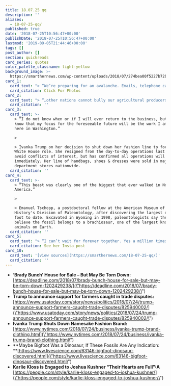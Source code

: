 ```yaml
---
title: 18.07.25 qq
description: ''
aliases:
  - 18-07-25-qq/
published: true
date: '2018-07-25T10:56:47+00:00'
publishDate: '2018-07-25T10:56:47+00:00'
lastmod: '2019-09-05T21:44:46+00:00'
tags: []
post_author: []
section: quickreads
card_series: quotes
color_palette_classname: light-yellow
background_image: >-
  https://smarthernews.com/wp-content/uploads/2018/07/274bea00f5227b72bbc50574ac212e1106a76b194401.jpeg
card_1:
  card_text: "> “We’re preparing for an avalanche. Emails, telephone calls a\x14 we may see upwards of 500 calls a day.”\n> \n> Real Estate agent Ernie Carswell on listing the \"Brady Bunch\" house in Studio City, CA at $1.885M. The homeowners bought it in 1973 for $61K before the home's now iconic exterior was used on the show. The interiors were shot on an LA soundstage.\n\n[Click For Photos](https://www.elliman.com/listing-photos?l=d1a50e7a72cf956bea8e2a14fa1adcb1766560b71fc88087-3367d58f219ae1fb0e3243f58ea17f4559a4cb27)"
  card_citation: Click For Photos
card_2:
  card_text: "> “…other nations cannot bully our agricultural producers to force the United States to cave in.a\x1D\n> \n> Secretary of Agriculture Sonny Perdue on the one-time, $12B emergency relief for farmers affected by tariffs. $34B in tariffs have been slapped on Chinese goods so far with China retaliating with tariffs on soybeans & pork. Some Republican lawmakers criticized the move, but it doesn't require Congressional approval."
  card_citation: ''
card_3:
  card_text: >-
    > “I do not know when or if I will ever return to the business, but I do
    know that my focus for the foreseeable future will be the work I am doing
    here in Washington.”

    > 

    > Ivanka Trump on her decision to shut down her fashion line to focus on her
    White House role. She resigned from the day-to-day operations last year to
    avoid conflicts of interest, but has confirmed all operations will wind down
    immediately. Her line of handbags, shoes & dresses were sold in major
    department stores nationwide.
  card_citation: ''
card_4:
  card_text: >-
    > “This beast was clearly one of the biggest that ever walked in North
    America.”

    > 

    > Emanuel Tschopp, a postdoctoral fellow at the American Museum of Natural
    History's Division of Paleontology, after discovering the largest dinosaur
    foot to date. Excavated in Wyoming in 1998, paleontologists say they now
    believe the fossil belongs to a brachiosaur, one of the largest known land
    animals on Earth.
  card_citation: ''
card_5:
  card_text: "> “I can’t wait for forever together. Yes a million times over.”\n> \n> Model Karlie Kloss announcing her engagement to businessman Joshua Kushner. The pair have dated for 6 years. Joshuaa\x19s brother, Jared Kushner, is married to the President's daughter, Ivanka Trump.\n\n[See her Insta post](https://www.instagram.com/p/BlnwAWIH5Y6/)"
  card_citation: See her Insta post
card_10:
  card_text: '[view sources](https://smarthernews.com/18-07-25-qq/)'
  card_citation: ''
---
```

*   **‘Brady Bunch’ House for Sale – But May Be Torn Down:**  
    [https://deadline.com/2018/07/brady-bunch-house-for-sale-but-may-be-torn-down-1202429238/](\"https://deadline.com/2018/07/brady-bunch-house-for-sale-but-may-be-torn-down-1202429238/\")
*   **Trump to announce support for farmers caught in trade disputes:**  
    [https://www.usatoday.com/story/news/politics/2018/07/24/trump-announce-support-farmers-caught-trade-disputes/825940002/](\"https://www.usatoday.com/story/news/politics/2018/07/24/trump-announce-support-farmers-caught-trade-disputes/825940002/\")
*   **Ivanka Trump Shuts Down Namesake Fashion Brand:**  
    [https://www.nytimes.com/2018/07/24/business/ivanka-trump-brand-clothing.html](\"https://www.nytimes.com/2018/07/24/business/ivanka-trump-brand-clothing.html\")
*   **Maybe Bigfoot Was a Dinosaur, If These Fossils Are Any Indication:  
    **[https://www.livescience.com/63146-bigfoot-dinosaur-discovered.html](\"https://www.livescience.com/63146-bigfoot-dinosaur-discovered.html\")
*   **Karlie Kloss is Engaged to Joshua Kushner “Their Hearts are Full”:A**  
    [https://people.com/style/karlie-kloss-engaged-to-joshua-kushner/](\"https://people.com/style/karlie-kloss-engaged-to-joshua-kushner/\")